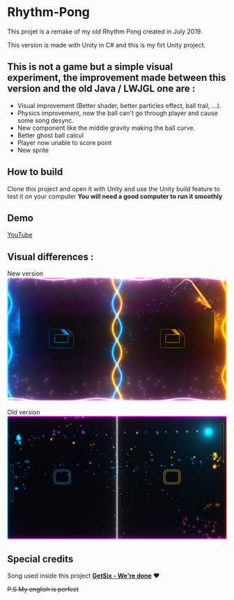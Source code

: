 # Rhythm-Pong

This projet is a remake of my old Rhythm Pong created in July 2019.

This version is made with Unity in C# and this is my firt Unity project.

## This is not a game but a simple visual experiment, the improvement made between this version and the old Java / LWJGL one are :
- Visual improvement (Better shader, better particles effect, ball trail, ...).
- Physics improvement, now the ball can't go through player and cause some song desync.
- New component like the middle gravity making the ball curve.
- Better ghost ball calcul
- Player now unable to score point
- New sprite

## How to build
Clone this project and open it with Unity and use the Unity build feature to test it on your computer
**You will need a good computer to run it smoothly**

## Demo
[YouTube](https://www.youtube.com/watch?v=q3KTWuEAKY0)

## Visual differences :
New version
![New version](/new.png)

Old version
![Old version](/old.png)

## Special credits
Song used inside this project **[GetSix - We're done](https://soundcloud.com/getsixofficial/were-done)** :heart:












~~P.S My english is perfect~~
